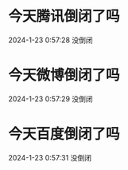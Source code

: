 # 今天腾讯倒闭了吗

2024-1-23 0:57:28 没倒闭

# 今天微博倒闭了吗

2024-1-23 0:57:29 没倒闭

# 今天百度倒闭了吗

2024-1-23 0:57:31 没倒闭

